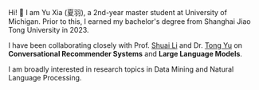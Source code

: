 Hi! :wave: I am Yu Xia (夏羽), a 2nd-year master student at University of Michigan. Prior to this, I earned my bachelor's degree from Shanghai Jiao Tong University in 2023. 

I have been collaborating closely with Prof. [Shuai Li](https://shuaili8.github.io/) and Dr. [Tong Yu](https://scholar.google.com/citations?user=6-ARmXsAAAAJ&hl=zh-CN) on **Conversational Recommender Systems** and **Large Language Models**. 

I am broadly interested in research topics in Data Mining and Natural Language Processing.
